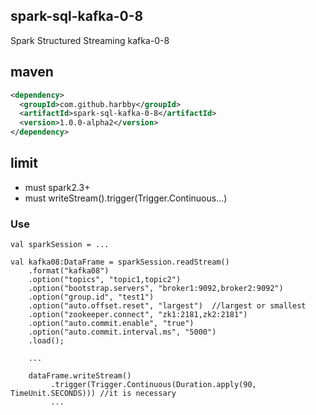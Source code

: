 ## spark-sql-kafka-0-8

Spark Structured Streaming kafka-0-8

## maven
```xml
<dependency>
  <groupId>com.github.harbby</groupId>
  <artifactId>spark-sql-kafka-0-8</artifactId>
  <version>1.0.0-alpha2</version>
</dependency>
```

## limit
* must spark2.3+
* must writeStream().trigger(Trigger.Continuous...)

### Use
```
val sparkSession = ...

val kafka08:DataFrame = sparkSession.readStream()
    .format("kafka08")
    .option("topics", "topic1,topic2")
    .option("bootstrap.servers", "broker1:9092,broker2:9092")
    .option("group.id", "test1")
    .option("auto.offset.reset", "largest")  //largest or smallest
    .option("zookeeper.connect", "zk1:2181,zk2:2181")
    .option("auto.commit.enable", "true")
    .option("auto.commit.interval.ms", "5000")
    .load();
    
    ...
    
    dataFrame.writeStream()
         .trigger(Trigger.Continuous(Duration.apply(90, TimeUnit.SECONDS))) //it is necessary
         ...   
```